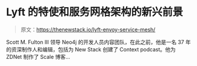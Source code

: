 # Lyft 的特使和服务网格架构的新兴前景

> 原文：<https://thenewstack.io/lyft-envoy-service-mesh/>

Scott M. Fulton III 领导 Neo4j 的开发人员内容团队，在此之前，他是一名 37 年的资深制作人和编辑，包括为 New Stack 创建了 Context podcast。他为 ZDNet 制作了 Scale 博客...